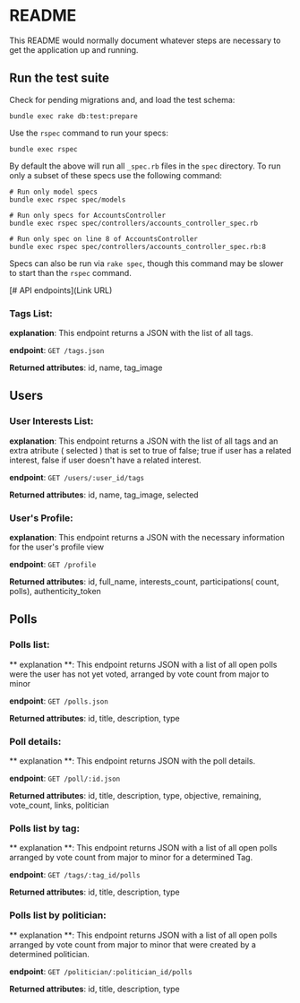 # README

This README would normally document whatever steps are necessary to get the
application up and running.


Run the test suite
--------

Check for pending migrations and, and load the test schema:
```
bundle exec rake db:test:prepare
```

Use the `rspec` command to run your specs:

```
bundle exec rspec
```

By default the above will run all `_spec.rb` files in the `spec` directory.
To run only a subset of these specs use the following command:
```
# Run only model specs
bundle exec rspec spec/models

# Run only specs for AccountsController
bundle exec rspec spec/controllers/accounts_controller_spec.rb

# Run only spec on line 8 of AccountsController
bundle exec rspec spec/controllers/accounts_controller_spec.rb:8
```

Specs can also be run via `rake spec`, though this command may be slower to
start than the `rspec` command.

[# API endpoints](Link URL)

### Tags List:

**explanation**: This endpoint returns a JSON with the list of all tags.

**endpoint**: `GET /tags.json`

**Returned attributes**: id, name, tag_image


## Users

### User Interests List:

**explanation**: This endpoint returns a JSON with the list of all tags and an extra atribute ( selected ) that is set to true of false; true if user has a related interest, false if user doesn't have a related interest.

**endpoint**: `GET /users/:user_id/tags`

**Returned attributes**: id, name, tag_image, selected

### User's Profile:

**explanation**: This endpoint returns a JSON with the necessary information for the user's profile view

**endpoint**: `GET /profile`

**Returned attributes**: id, full_name, interests_count, participations( count, polls), authenticity_token

## Polls

### Polls list:

** explanation **: This endpoint returns JSON with a list of all open polls were the user has not yet voted, arranged by vote count from major to minor

**endpoint**: `GET /polls.json`

**Returned attributes**: id, title, description, type

### Poll details:

** explanation **: This endpoint returns JSON with the poll details.

**endpoint**: `GET /poll/:id.json`

**Returned attributes**: id, title, description, type, objective, remaining, vote_count, links, politician


### Polls list by tag:

** explanation **: This endpoint returns JSON with a list of all open polls arranged by vote count from major to minor for a determined Tag.

**endpoint**: `GET /tags/:tag_id/polls`

**Returned attributes**: id, title, description, type


### Polls list by politician:

** explanation **: This endpoint returns JSON with a list of all open polls arranged by vote count from major to minor that were created by a determined politician.

**endpoint**: `GET /politician/:politician_id/polls`

**Returned attributes**: id, title, description, type
